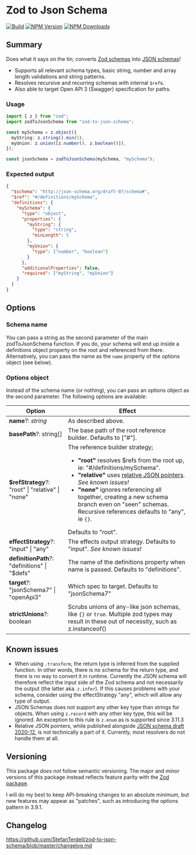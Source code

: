 # Zod to Json Schema

[![Build](https://img.shields.io/github/workflow/status/stefanterdell/zod-to-json-schema/Tests)](https://github.com/StefanTerdell/zod-to-json-schema)
[![NPM Version](https://img.shields.io/npm/v/zod-to-json-schema.svg)](https://npmjs.org/package/zod-to-json-schema)
[![NPM Downloads](https://img.shields.io/npm/dw/zod-to-json-schema.svg)](https://npmjs.org/package/zod-to-json-schema)

## Summary

Does what it says on the tin; converts [Zod schemas](https://github.com/colinhacks/zod) into [JSON schemas](https://json-schema.org/)!

- Supports all relevant schema types, basic string, number and array length validations and string patterns.
- Resolves recursive and recurring schemas with internal `$ref`s.
- Also able to target Open API 3 (Swagger) specification for paths.

### Usage

```typescript
import { z } from "zod";
import zodToJsonSchema from "zod-to-json-schema";

const mySchema = z.object({
  myString: z.string().min(5),
  myUnion: z.union([z.number(), z.boolean()]),
});

const jsonSchema = zodToJsonSchema(mySchema, "mySchema");
```

### Expected output

```json
{
  "$schema": "http://json-schema.org/draft-07/schema#",
  "$ref": "#/definitions/mySchema",
  "definitions": {
    "mySchema": {
      "type": "object",
      "properties": {
        "myString": {
          "type": "string",
          "minLength": 5
        },
        "myUnion": {
          "type": ["number", "boolean"]
        }
      },
      "additionalProperties": false,
      "required": ["myString", "myUnion"]
    }
  }
}
```

## Options

### Schema name

You can pass a string as the second parameter of the main zodToJsonSchema function. If you do, your schema will end up inside a definitions object property on the root and referenced from there. Alternatively, you can pass the name as the `name` property of the options object (see below).

### Options object

Instead of the schema name (or nothing), you can pass an options object as the second parameter. The following options are available:

| Option                                            | Effect                                                                                                                                                                                                                                                                                                                                                                                                                                                       |
| ------------------------------------------------- | ------------------------------------------------------------------------------------------------------------------------------------------------------------------------------------------------------------------------------------------------------------------------------------------------------------------------------------------------------------------------------------------------------------------------------------------------------------ |
| **name**?: _string_                               | As described above.                                                                                                                                                                                                                                                                                                                                                                                                                                          |
| **basePath**?: string[]                           | The base path of the root reference builder. Defaults to ["#"].                                                                                                                                                                                                                                                                                                                                                                                              |
| **$refStrategy**?: "root" \| "relative" \| "none" | The reference builder strategy; <ul><li>**"root"** resolves $refs from the root up, ie: "#/definitions/mySchema".</li><li>**"relative"** uses [relative JSON pointers](https://tools.ietf.org/id/draft-handrews-relative-json-pointer-00.html). _See known issues!_</li><li>**"none"** ignores referencing all together, creating a new schema branch even on "seen" schemas. Recursive references defaults to "any", ie `{}`.</li></ul> Defaults to "root". |
| **effectStrategy**?: "input" \| "any"             | The effects output strategy. Defaults to "input". _See known issues!_                                                                                                                                                                                                                                                                                                                                                                                        |
| **definitionPath**?: "definitions" \| "$defs"     | The name of the definitions property when name is passed. Defaults to "definitions".                                                                                                                                                                                                                                                                                                                                                                         |
| **target**?: "jsonSchema7" \| "openApi3"          | Which spec to target. Defaults to "jsonSchema7"                                                                                                                                                                                                                                                                                                                                                                                                              |
| **strictUnions**?: boolean                              | Scrubs unions of any-like json schemas, like `{}` or `true`. Multiple zod types may result in these out of necessity, such as z.instanceof()                                                                                                                                                                                                                                                                                                                 |

## Known issues

- When using `.transform`, the return type is inferred from the supplied function. In other words, there is no schema for the return type, and there is no way to convert it in runtime. Currently the JSON schema will therefore reflect the input side of the Zod schema and not necessarily the output (the latter aka. `z.infer`). If this causes problems with your schema, consider using the effectStrategy "any", which will allow any type of output.
- JSON Schemas does not support any other key type than strings for objects. When using `z.record` with any other key type, this will be ignored. An exception to this rule is `z.enum` as is supported since 3.11.3
- Relative JSON pointers, while published alongside [JSON schema draft 2020-12](https://json-schema.org/specification.html), is not technically a part of it. Currently, most resolvers do not handle them at all.

## Versioning

This package _does not_ follow semantic versioning. The major and minor versions of this package instead reflects feature parity with the [Zod package](http://npmjs.com/package/zod).

I will do my best to keep API-breaking changes to an absolute minimum, but new features may appear as "patches", such as introducing the options pattern in 3.9.1.

## Changelog

https://github.com/StefanTerdell/zod-to-json-schema/blob/master/changelog.md
